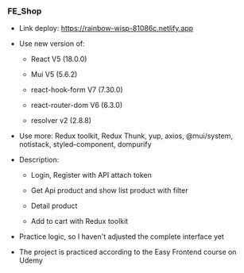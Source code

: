 ### FE_Shop

* Link deploy: https://rainbow-wisp-81086c.netlify.app

* Use new version of: 

    + React V5 (18.0.0)
    
    + Mui V5 (5.6.2)
    
    + react-hook-form V7 (7.30.0)
    
    + react-router-dom V6 (6.3.0)
    
    + resolver v2 (2.8.8)

* Use more: Redux toolkit, Redux Thunk, yup, axios, @mui/system, notistack, styled-component, dompurify

* Description: 

  + Login, Register with API attach token
  
  + Get Api product and show list product with filter 

  + Detail product

  + Add to cart with Redux toolkit

* Practice logic, so I haven't adjusted the complete interface yet

* The project is practiced according to the Easy Frontend course on Udemy

